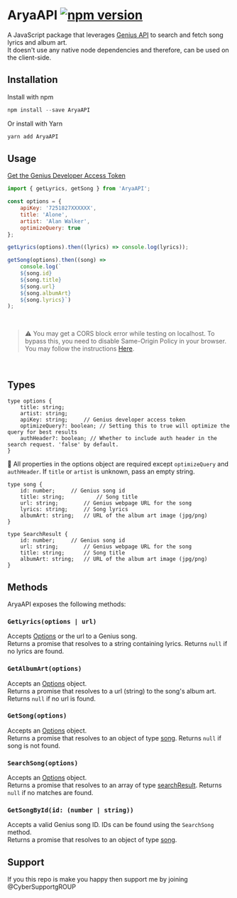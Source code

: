 # AryaAPI [![npm version](https://img.shields.io/npm/v/genius-lyrics-api.svg?style=flat)](https://www.npmjs.com/package/AryaAPI)

A JavaScript package that leverages [Genius API](https://genius.com/developers) to search and fetch song lyrics and album art.<br/>It doesn't use any native node dependencies and therefore, can be used on the client-side.

## Installation

Install with npm

```js
npm install --save AryaAPI
```

Or install with Yarn

```js
yarn add AryaAPI
```

## Usage

[Get the Genius Developer Access Token](https://genius.com/developers)
<br>

```js
import { getLyrics, getSong } from 'AryaAPI';
```

```js
const options = {
	apiKey: '7251827XXXXXX',
	title: 'Alone',
	artist: 'Alan Walker',
	optimizeQuery: true
};

getLyrics(options).then((lyrics) => console.log(lyrics));

getSong(options).then((song) =>
	console.log(`
	${song.id}
	${song.title}
	${song.url}
	${song.albumArt}
	${song.lyrics}`)
);
```

<br>

> :warning: You may get a CORS block error while testing on localhost. To bypass this, you need to disable Same-Origin Policy in your browser. You may follow the instructions [Here](https://stackoverflow.com/questions/3102819/disable-same-origin-policy-in-chrome).

<br>

## Types

```
type options {
	title: string;
	artist: string;
	apiKey: string;		// Genius developer access token
	optimizeQuery?: boolean; // Setting this to true will optimize the query for best results
	authHeader?: boolean; // Whether to include auth header in the search request. 'false' by default.
}

```

🚨 All properties in the options object are required except `optimizeQuery` and `authHeader`. If `title` or `artist` is unknown, pass an empty string.

```
type song {
	id: number;		// Genius song id
	title: string;          // Song title
	url: string;		// Genius webpage URL for the song
	lyrics: string;		// Song lyrics
	albumArt: string;	// URL of the album art image (jpg/png)
}

```

```
type SearchResult {
	id: number;		// Genius song id
	url: string;		// Genius webpage URL for the song
	title: string;		// Song title
	albumArt: string;	// URL of the album art image (jpg/png)
}
```

## Methods

AryaAPI exposes the following methods:

### `GetLyrics(options | url)`

Accepts [Options](#types) or the url to a Genius song. <br/>
Returns a promise that resolves to a string containing lyrics. Returns `null` if no lyrics are found.

### `GetAlbumArt(options)`

Accepts an [Options](#types) object. <br/>
Returns a promise that resolves to a url (string) to the song's album art. Returns `null` if no url is found.

### `GetSong(options)`

Accepts an [Options](#types) object. <br/>
Returns a promise that resolves to an object of type [song](#types). Returns `null` if song is not found.

### `SearchSong(options)`

Accepts an [Options](#types) object. <br/>
Returns a promise that resolves to an array of type [searchResult](#types). Returns `null` if no matches are found.

### `GetSongById(id: (number | string))`

Accepts a valid Genius song ID. IDs can be found using the `SearchSong` method. <br/>
Returns a promise that resolves to an object of type [song](#types).

## Support

If you this repo is make you happy then support me by joining @CyberSupportgROUP
